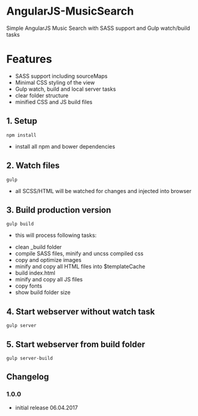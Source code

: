 # AngularJS-MusicSearch
Simple AngularJS Music Search with SASS support and Gulp watch/build tasks

# Features
* SASS support including sourceMaps
* Minimal CSS styling of the view
* Gulp watch, build and local server tasks
* clear folder structure
* minified CSS and JS build files

## 1. Setup
	npm install

- install all npm and bower dependencies

## 2. Watch files
	gulp

- all SCSS/HTML will be watched for changes and injected into browser

## 3. Build production version

	gulp build

- this will process following tasks:
* clean _build folder
* compile SASS files, minify and uncss compiled css
* copy and optimize images
* minify and copy all HTML files into $templateCache
* build index.html
* minify and copy all JS files
* copy fonts
* show build folder size

## 4. Start webserver without watch task

	gulp server


## 5. Start webserver from build folder

	gulp server-build


## Changelog


### 1.0.0
- initial release
06.04.2017
